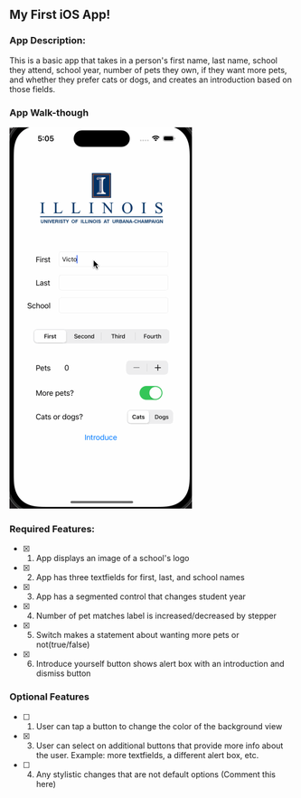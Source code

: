 ## My First iOS App!

### App Description:

This is a basic app that takes in a person's first name, last name, school they attend, school year, number of pets they own, if they want more pets, and whether they prefer cats or dogs, and creates an introduction based on those fields.

### App Walk-though

![](walkingthroughapp.gif)

### Required Features:

- [X] 1. App displays an image of a school's logo
- [X] 2. App has three textfields for first, last, and school names
- [X] 3. App has a segmented control that changes student year
- [X] 4. Number of pet matches label is increased/decreased by stepper
- [X] 5. Switch makes a statement about wanting more pets or not(true/false) 
- [X] 6. Introduce yourself button shows alert box with an introduction and dismiss button

### Optional Features

- [ ] 1. User can tap a button to change the color of the background view
- [X] 3. User can select on additional buttons that provide more info about the user. Example: more textfields, a different alert box, etc.
- [ ] 4. Any stylistic changes that are not default options (Comment this here)
